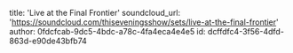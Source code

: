 title: 'Live at the Final Frontier'
soundcloud_url: 'https://soundcloud.com/thiseveningsshow/sets/live-at-the-final-frontier'
author: 0fdcfcab-9dc5-4bdc-a78c-4fa4eca4e4e5
id: dcffdfc4-3f56-4dfd-863d-e90de43bfb74
